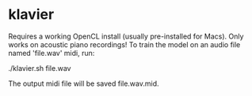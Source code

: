 # klavier

Requires a working OpenCL install (usually pre-installed for Macs). Only works on acoustic piano recordings!
To train the model on an audio file named 'file.wav' midi, run:

./klavier.sh file.wav

The output midi file will be saved file.wav.mid.
